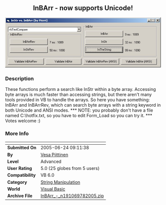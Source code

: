 ﻿<div align="center">

## InBArr \- now supports Unicode\!

<img src="PIC200578101347626.jpg">
</div>

### Description

These functions perform a search like InStr within a byte array. Accessing byte arrays is much faster than accessing strings, but there aren't many tools provided in VB to handle the arrays. So here you have something: InBArr and InBArrRev, which can search byte arrays with a string keyword in both Unicode and ANSI modes. *** NOTE: you probably don't have a file named C:\hotfix.txt, so you have to edit Form_Load so you can try it. *** Votes welcome :)
 
### More Info
 


<span>             |<span>
---                |---
**Submitted On**   |2005-06-24 09:11:38
**By**             |[Vesa Piittinen](https://github.com/Planet-Source-Code/PSCIndex/blob/master/ByAuthor/vesa-piittinen.md)
**Level**          |Advanced
**User Rating**    |5.0 (25 globes from 5 users)
**Compatibility**  |VB 6\.0
**Category**       |[String Manipulation](https://github.com/Planet-Source-Code/PSCIndex/blob/master/ByCategory/string-manipulation__1-5.md)
**World**          |[Visual Basic](https://github.com/Planet-Source-Code/PSCIndex/blob/master/ByWorld/visual-basic.md)
**Archive File**   |[InBArr\_\-\_n191069782005\.zip](https://github.com/Planet-Source-Code/vesa-piittinen-inbarr-now-supports-unicode__1-61591/archive/master.zip)








